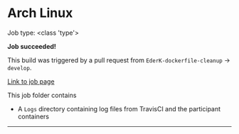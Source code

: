 # Arch Linux

Job type: <class 'type'>



**Job succeeded!**



This build was triggered by a pull request from `EderK-dockerfile-cleanup` → `develop`.



[Link to job page]({[job_link]})


This job folder contains
- A `Logs` directory containing log files from TravisCI and the participant containers


---

